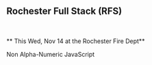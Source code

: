 ## Rochester Full Stack (RFS)
<br/>

** This Wed, Nov 14 at the Rochester Fire Dept**

Non Alpha-Numeric JavaScript
